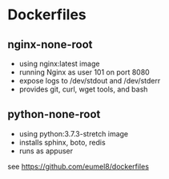 Dockerfiles 
===========

nginx-none-root
---------------

* using nginx:latest image
* running Nginx as user 101 on port 8080
* expose logs to /dev/stdout and /dev/stderr
* provides git, curl, wget tools, and bash

python-none-root
---------------

* using python:3.7.3-stretch image
* installs sphinx, boto, redis
* runs as appuser

see https://github.com/eumel8/dockerfiles

